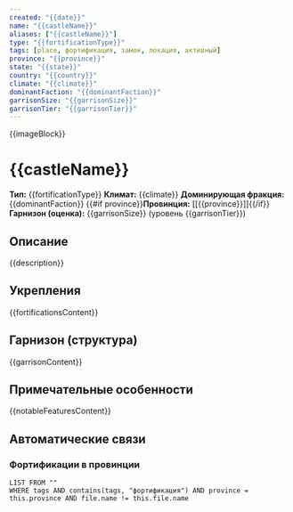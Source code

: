 ```yaml
---
created: "{{date}}"
name: "{{castleName}}"
aliases: ["{{castleName}}"]
type: "{{fortificationType}}"
tags: [place, фортификация, замок, локация, активный]
province: "{{province}}"
state: "{{state}}"
country: "{{country}}"
climate: "{{climate}}"
dominantFaction: "{{dominantFaction}}"
garrisonSize: "{{garrisonSize}}"
garrisonTier: "{{garrisonTier}}"
---
```


{{imageBlock}}

# {{castleName}}

**Тип:** {{fortificationType}}
**Климат:** {{climate}}
**Доминирующая фракция:** {{dominantFaction}}
{{#if province}}**Провинция:** [[{{province}}]]{{/if}}
**Гарнизон (оценка):** {{garrisonSize}} (уровень {{garrisonTier}})

## Описание
{{description}}

## Укрепления
{{fortificationsContent}}

## Гарнизон (структура)
{{garrisonContent}}

## Примечательные особенности
{{notableFeaturesContent}}

## Автоматические связи

### Фортификации в провинции
```dataview
LIST FROM ""
WHERE tags AND contains(tags, "фортификация") AND province = this.province AND file.name != this.file.name
```
